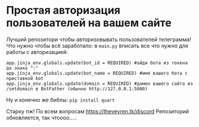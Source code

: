 # Простая авторизация пользователей на вашем сайте
Лучший репозитори чтобы авторизовывать пользователей телеграмма!
Что нужно чтобы всё заработало:
в `main.py` вписать все что нужно для работы с авторизацией:
```
app.jinja_env.globals.update(bot_id = REQUIRED) #айди бота из токена до знака ":"
app.jinja_env.globals.update(bot_name = REQUIRED) #имя вашего бота с приставкой bot
app.jinja_env.globals.update(domain = REQUIRED) #домен вашего сайта из /setdomain в BotFather (обычно http://127.0.0.1:5000)
```
Ну и конечно же библы:
`pip install quart`

Старку пж! По всем вопросам https://theveyren.tk/discord
Репозиторий обновляется, так чтоооо.....

